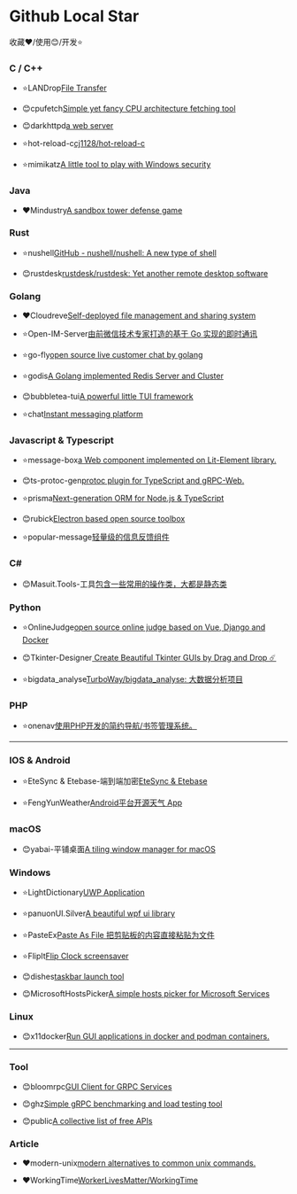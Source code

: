 # Github Local Star

收藏❤️/使用😊/开发⭐

### C / C++

* ⭐LANDrop[File Transfer](https://github.com/LANDrop)

* 😊cpufetch[Simple yet fancy CPU architecture fetching tool](https://github.com/Dr-Noob/cpufetch)

* 😊darkhttpd[a web server](https://github.com/emikulic/darkhttpd)

* ⭐hot-reload-c[cj1128/hot-reload-c](https://github.com/cj1128/hot-reload-c)

* ⭐mimikatz[A little tool to play with Windows security](https://github.com/gentilkiwi/mimikatz)

### Java

* ❤️Mindustry[A sandbox tower defense game](https://github.com/Anuken/Mindustry)

### Rust

* ⭐nushell[GitHub - nushell/nushell: A new type of shell](https://github.com/nushell/nushell)

* 😊rustdesk[rustdesk/rustdesk: Yet another remote desktop software](https://github.com/rustdesk/rustdesk)

### Golang

* ❤️Cloudreve[Self-deployed file management and sharing system](https://github.com/cloudreve/Cloudreve)

* ⭐Open-IM-Server[由前微信技术专家打造的基于 Go 实现的即时通讯](https://github.com/OpenIMSDK/Open-IM-Server)

* ⭐go-fly[open source live customer chat by golang](https://github.com/taoshihan1991/go-fly)

* ⭐godis[A Golang implemented Redis Server and Cluster](https://github.com/HDT3213/godis)

* 😊bubbletea-tui[A powerful little TUI framework](https://github.com/charmbracelet/bubbletea)

* ⭐chat[Instant messaging platform](https://github.com/tinode/chat)

### Javascript & Typescript

* ⭐message-box[a Web component implemented on Lit-Element library. ](https://github.com/kingcc/message-box)

* 😊ts-protoc-gen[protoc plugin for TypeScript and gRPC-Web. ](https://github.com/improbable-eng/ts-protoc-gen)

* ⭐prisma[Next-generation ORM for Node.js & TypeScript](https://github.com/prisma/prisma)

* 😊rubick[Electron based open source toolbox](https://github.com/rubickCenter/rubick)

* ⭐popular-message[轻量级的信息反馈组件](https://github.com/nihaojob/popular-message)

### C#

* 😊Masuit.Tools-工具[包含一些常用的操作类，大都是静态类 ](https://github.com/ldqk/Masuit.Tools)

### Python

* ⭐OnlineJudge[open source online judge based on Vue, Django and Docker](https://github.com/QingdaoU/OnlineJudge)

* 😊Tkinter-Designer[ Create Beautiful Tkinter GUIs by Drag and Drop ☄️ ](https://github.com/ParthJadhav/Tkinter-Designer)

* ⭐bigdata_analyse[TurboWay/bigdata_analyse: 大数据分析项目 ](https://github.com/TurboWay/bigdata_analyse)

### PHP

* ⭐onenav[使用PHP开发的简约导航/书签管理系统。 ](https://github.com/helloxz/onenav)

---

### IOS & Android

* ⭐EteSync & Etebase-端到端加密[EteSync & Etebase ](https://github.com/etesync)

* ⭐FengYunWeather[Android平台开源天气 App](https://github.com/wdsqjq/FengYunWeather)

### macOS

* 😊yabai-平铺桌面[A tiling window manager for macOS](https://github.com/koekeishiya/yabai)

### Windows

* ⭐LightDictionary[UWP Application](https://github.com/cyanray/LightDictionary)

* ⭐panuonUI.Silver[A beautiful wpf ui library](https://github.com/Mochengvia/PanuonUI.Silver)

* ⭐PasteEx[Paste As File 把剪贴板的内容直接粘贴为文件 ](https://github.com/huiyadanli/PasteEx)

* ⭐FlipIt[Flip Clock screensaver ](https://github.com/phaselden/FlipIt)

* 😊dishes[taskbar launch tool](https://github.com/Monoxide/dishes)

* 😊MicrosoftHostsPicker[A simple hosts picker for Microsoft Services](https://github.com/ZeroSimple/MicrosoftHostsPicker)

### Linux

* 😊x11docker[Run GUI applications in docker and podman containers.](https://github.com/mviereck/x11docker)

---

### Tool

* 😊bloomrpc[GUI Client for GRPC Services](https://github.com/uw-labs/bloomrpc)

* 😊ghz[Simple gRPC benchmarking and load testing tool ](https://github.com/bojand/ghz)

* 😊public[A collective list of free APIs ](https://github.com/public-apis/public-apis)

### Article

* ❤️modern-unix[modern alternatives to common unix commands. ](https://github.com/ibraheemdev/modern-unix)

* ❤️WorkingTime[WorkerLivesMatter/WorkingTime ](https://github.com/WorkerLivesMatter/WorkingTime)
